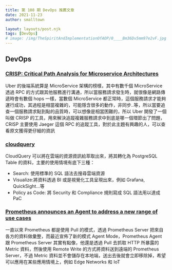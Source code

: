 ```yaml
---
title: 第 108 期 DevOps 推薦文章
date: 2021-11-23
author: smalltown

layout: layouts/post.njk
tags: [DevOps]
# image: /img/TheSpiritAndImplementationOfAOP/0____Bm36Dv5mm97e2vF.jpg
---
```


## DevOps
<!-- summary -->
### [CRISP: Critical Path Analysis for Microservice Architectures](https://eng.uber.com/crisp-critical-path-analysis-for-microservice-architectures/)

Uber 的後端系統算是 MicroService 架構的榜樣，其中有數千個 MicroService 透過 RPC 的方式跟其他服務進行溝通，所以當服務請求發生時，就很像是網路傳遞時會有數個 hops 一樣，當數個 MicroService 都正常時，這個服務請求才能夠運行成功，其過程是相當複雜的，可能隱含很多的動作，非同步..等，所以當要追查一個服務請求點到點的品質時，可以想像是相當困難的，所以 Uber 開發了一個叫做 CRISP 的工具，用來解決追蹤複雜服務請求中到底是哪一個環節出了問題，CRISP 主要使用 Jaeger 這個 RPC 的追蹤工具，對於此主題有興趣的人，可以查看原文獲得更仔細的資訊
<!-- summary -->
### [cloudquery](https://github.com/cloudquery/cloudquery)

CloudQuery 可以將在雲端的資源資訊給萃取出來，將其轉化為 PostgreSQL Table 的資料，主要的使用情境有底下三種：

- Search: 使用標準的 SQL 語法去搜尋雲端資源
- Visualize:將資料透過 BI 或是視覺化工具呈現出來，例如 Grafana, QuickSight...等
- Policy as Code: 將 Security 和 Compliance 規則寫成 SQL 語法用以達成 PaC

### [Prometheus announces an Agent to address a new range of use cases](https://www.cncf.io/blog/2021/11/16/prometheus-announces-an-agent-to-address-a-new-range-of-use-cases/)

一直以來 Prometheus 都是使用 Pull 的模式，透過 Prometheus Server 把來自各方的資料做彙整，而最近宣佈了新的模式 Agent Mode，Prometheus Agent 跟 Prometheus Server 其實有點像，他還是透過 Pull 去抓取 HTTP 所暴露的 Metric 資料，然後使用 Remote Write 的方式將資料送到遠端的 Prometheus Server，不過 Metric 資料並不會儲存在本地端，送出去後就會立即移除掉，希望可以應用在某些應用情境上，例如 Edge Networks 和 IoT
